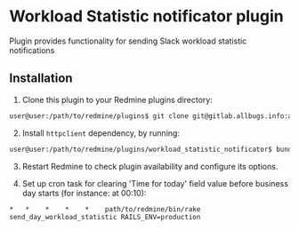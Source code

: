 # Workload Statistic notificator plugin

Plugin provides functionality for sending Slack workload statistic notifications

## Installation

1. Clone this plugin to your Redmine plugins directory:

```bash
user@user:/path/to/redmine/plugins$ git clone git@gitlab.allbugs.info:alexandrz/workload_statistic_notificator workload_statistic_notificator
```

2. Install `httpclient` dependency, by running:

```bash
user@user:/path/to/redmine/plugins/workload_statistic_notificator$ bundle install
```
   
3. Restart Redmine to check plugin availability and configure its options.

4. Set up cron task for clearing 'Time for today' field value before business day starts (for instance: at 00:10):
```
*   *    *    *    *    path/to/redmine/bin/rake send_day_workload_statistic RAILS_ENV=production
``` 